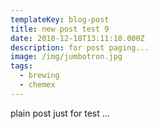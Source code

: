 ```yaml
---
templateKey: blog-post
title: new post test 9
date: 2018-12-18T13:11:10.000Z
description: for post paging...
image: /img/jumbotron.jpg
tags:
  - brewing
  - chemex
---
```


plain post just for test ...
